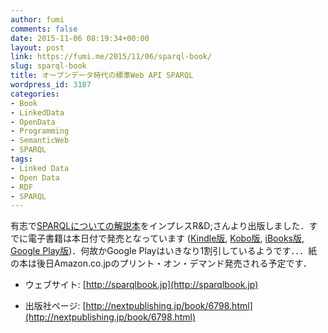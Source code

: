 ```yaml
---
author: fumi
comments: false
date: 2015-11-06 08:19:34+00:00
layout: post
link: https://fumi.me/2015/11/06/sparql-book/
slug: sparql-book
title: オープンデータ時代の標準Web API SPARQL
wordpress_id: 3187
categories:
- Book
- LinkedData
- OpenData
- Programming
- SemanticWeb
- SPARQL
tags:
- Linked Data
- Open Data
- RDF
- SPARQL
---
```






有志で[SPARQLについての解説本](http://sparqlbook.jp/)をインプレスR&D;さんより出版しました．すでに電子書籍は本日付で発売となっています ([Kindle版](http://www.amazon.co.jp/gp/product/B017LQG9XC/ref=as_li_ss_tl?ie=UTF8&camp=247&creative=7399&creativeASIN=B017LQG9XC&linkCode=as2&tag=torrydiary-22), [Kobo版](http://books.rakuten.co.jp/rk/4cb1cd2e34173db3be3256d1206fe70f/), [iBooks版](https://itunes.apple.com/jp/book/opundeta-shi-daino-biao-zhunweb/id1056002748), [Google Play版](https://play.google.com/store/books/details?id=VgPfCgAAQBAJ))．何故かGoogle Playはいきなり1割引しているようです．．．紙の本は後日Amazon.co.jpのプリント・オン・デマンド発売される予定です．







  * ウェブサイト: [http://sparqlbook.jp](http://sparqlbook.jp)


  * 出版社ページ: [http://nextpublishing.jp/book/6798.html](http://nextpublishing.jp/book/6798.html)


